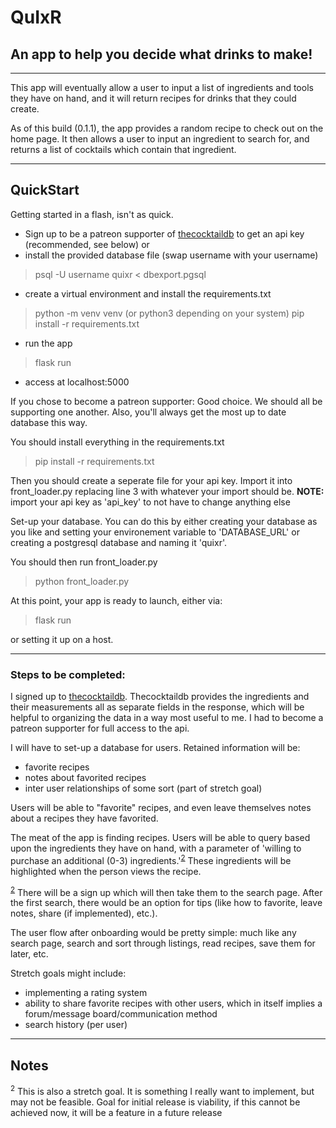 # QuIxR
## An app to help you decide what drinks to make!
---

This app will eventually allow a user to input a list of ingredients and tools they have on hand,
and it will return recipes for drinks that they could create.

As of this build (0.1.1), the app provides a random recipe to check out on the home page.
It then allows a user to input an ingredient to search for, and returns a list of cocktails 
which contain that ingredient.

---


## QuickStart
Getting started in a flash, isn't as quick.
- Sign up to be a patreon supporter of [thecocktaildb](https://www.thecocktaildb.com/) to get an api key (recommended, see below) 
or 
- install the provided database file (swap username with your username)
 > psql -U username quixr < dbexport.pgsql 
- create a virtual environment and install the requirements.txt
 > python -m venv venv  (or python3 depending on your system)
 > pip install -r requirements.txt
- run the app
 > flask run
- access at localhost:5000


If you chose to become a patreon supporter:
Good choice. We should all be supporting one another. Also, you'll always get the most up
to date database this way.

You should install everything in the requirements.txt
>pip install -r requirements.txt

Then you should create a seperate file for your api key. Import it into front_loader.py
replacing line 3 with whatever your import should be. **NOTE:** import your api key as 
'api_key' to not have to change anything else

Set-up your database. You can do this by either creating your database as you like
and setting your environement variable to 'DATABASE_URL' or creating a postgresql
database and naming it 'quixr'.


You should then run front_loader.py
> python front_loader.py

At this point, your app is ready to launch, either via:
>flask run
 
or setting it up on a host.

---

### Steps to be completed:

I signed up to [thecocktaildb](https://www.thecocktaildb.com/). 
Thecocktaildb provides the ingredients and their measurements all as separate fields
in the response, which will be helpful to organizing the data in a way most useful to me.
I had to become a patreon supporter for full access to the api.

I will have to set-up a database for users. Retained information will be:

- favorite recipes
- notes about favorited recipes
- inter user relationships of some sort (part of stretch goal)

Users will be able to "favorite" recipes, and even leave themselves notes about a recipes they have favorited. 


The meat of the app is finding recipes. Users will be able to query based upon the 
ingredients they have on hand, with a parameter of 'willing to purchase an additional 
(0-3) ingredients.'<sup>[2](#notes)</sup> These ingredients will be highlighted when the person views the recipe.


<sup>[2](#notes)</sup> There will be a sign up which will then take them 
to the search page. After the first search, there would be an option for tips (like 
how to favorite, leave notes, share (if implemented), etc.).

The user flow after onboarding would be pretty simple: much like any search page, search and sort through listings, read recipes, save them for later, etc.

Stretch goals might include:
- implementing a rating system
- ability to share favorite recipes with other users, which in itself implies a forum/message board/communication method
- search history (per user)

---

## Notes

<sup>2</sup> This is also a stretch goal. It is something I really want to implement, but may not be feasible. Goal for initial release is viability, if this cannot be achieved now, it will be a feature in a future release

